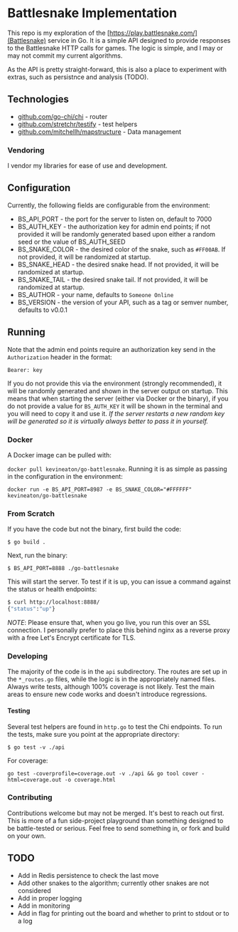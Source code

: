 # Battlesnake Implementation

This repo is my exploration of the [https://play.battlesnake.com/](Battlesnake) service in Go. It is a simple API designed to provide responses to the Battlesnake
HTTP calls for games. The logic is simple, and I may or may not commit my current algorithms.

As the API is pretty straight-forward, this is also a place to experiment with extras, such as persistnce and analysis (TODO).

## Technologies

- [github.com/go-chi/chi](Chi) - router
- [github.com/stretchr/testify](Testify) - test helpers
- [github.com/mitchellh/mapstructure](Mapstructure) - Data management

### Vendoring

I vendor my libraries for ease of use and development.

## Configuration

Currently, the following fields are configurable from the environment:

- BS_API_PORT - the port for the server to listen on, default to 7000
- BS_AUTH_KEY - the authorization key for admin end points; if not provided it will be randomly generated based upon either a random seed or the value of BS_AUTH_SEED
- BS_SNAKE_COLOR - the desired color of the snake, such as `#FF00AB`. If not provided, it will be randomized at startup.
- BS_SNAKE_HEAD - the desired snake head. If not provided, it will be randomized at startup.
- BS_SNAKE_TAIL - the desired snake tail. If not provided, it will be randomized at startup.
- BS_AUTHOR - your name, defaults to `Someone Online`
- BS_VERSION - the version of your API, such as a tag or semver number, defaults to v0.0.1

## Running

Note that the admin end points require an authorization key send in the `Authorization` header in the format:

`Bearer: key`

If you do not provide this via the environment (strongly recommended), it will be randomly generated and shown in the server output on startup. This means that when starting the server (either via Docker or the binary), if you do not provide a value for `BS_AUTH_KEY` it will be shown in the terminal and you will need to copy it and use it. *If the server restarts a new random key will be generated so it is virtually always better to pass it in yourself.*

### Docker

A Docker image can be pulled with:

`docker pull kevineaton/go-battlesnake`. Running it is as simple as passing in the configuration in the environment:

`docker run -e BS_API_PORT=8987 -e BS_SNAKE_COLOR="#FFFFFF" kevineaton/go-battlesnake`

### From Scratch

If you have the code but not the binary, first build the code:

`$ go build .`

Next, run the binary:

`$ BS_API_PORT=8888 ./go-battlesnake`

This will start the server. To test if it is up, you can issue a command against the status or health endpoints:

```bash
$ curl http://localhost:8888/
{"status":"up"}
```

*NOTE*: Please ensure that, when you go live, you run this over an SSL connection. I personally prefer to place this behind nginx as a reverse proxy with a free Let's Encrypt certificate for TLS.

### Developing

The majority of the code is in the `api` subdirectory. The routes are set up in the `*_routes.go` files, while the logic is in the appropriately named files. Always write tests, although 100% coverage is not likely. Test the main areas to ensure new code works and doesn't introduce regressions.

#### Testing

Several test helpers are found in `http.go` to test the Chi endpoints. To run the tests, make sure you point at the appropriate directory:

`$ go test -v ./api`

For coverage:

`go test -coverprofile=coverage.out -v ./api && go tool cover -html=coverage.out -o coverage.html`

### Contributing

Contributions welcome but may not be merged. It's best to reach out first. This is more of a fun side-project playground than something designed to be battle-tested or serious. Feel free to send something in, or fork and build on your own.

## TODO

- Add in Redis persistence to check the last move
- Add other snakes to the algorithm; currently other snakes are not considered
- Add in proper logging
- Add in monitoring
- Add in flag for printing out the board and whether to print to stdout or to a log
